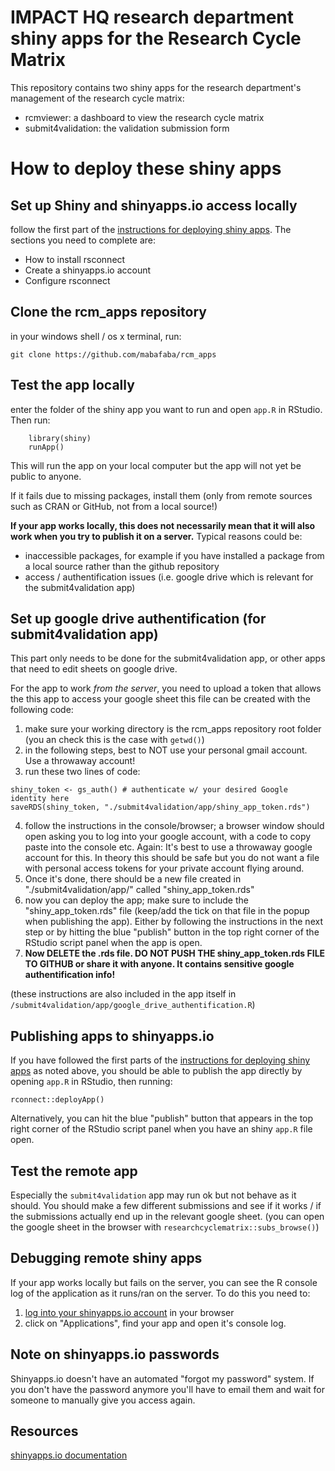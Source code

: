 
# IMPACT HQ research department shiny apps for the Research Cycle Matrix

This repository contains two shiny apps for the research department's management of the research cycle matrix:
- rcmviewer: a dashboard to view the research cycle matrix
- submit4validation: the validation submission form



# How to deploy these shiny apps


## Set up Shiny and shinyapps.io access locally
follow the first part of the [instructions for deploying shiny apps](https://shiny.rstudio.com/articles/shinyapps.html). The sections you need to complete are:

- How to install rsconnect
- Create a shinyapps.io account
- Configure rsconnect

## Clone the rcm_apps repository

in your windows shell / os x terminal, run: 

```
git clone https://github.com/mabafaba/rcm_apps
```


## Test the app locally

enter the folder of the shiny app you want to run and open `app.R` in RStudio. Then run:

```
	library(shiny)
	runApp()
```

This will run the app on your local computer but the app will not yet be public to anyone.

If it fails due to missing packages, install them (only from remote sources such as CRAN or GitHub, not from a local source!) 


**If your app works locally, this does not necessarily mean that it will also work when you try to publish it on a server.** Typical reasons could be:

- inaccessible packages, for example if you have installed a package from a local source rather than the github repository
- access / authentification issues (i.e. google drive which is relevant for the submit4validation app)


## Set up google drive authentification (for submit4validation app)

This part only needs to be done for the submit4validation app, or other apps that need to edit sheets on google drive.

For the app to work _from the server_, you need to upload a token that allows the this app to access your google sheet
this file can be created with the following code:

1. make sure your working directory is the rcm_apps repository root folder (you an check this is the case with `getwd()`)
2. in the following steps, best to NOT use your personal gmail account. Use a throwaway account!
3. run these two lines of code:
```
shiny_token <- gs_auth() # authenticate w/ your desired Google identity here
saveRDS(shiny_token, "./submit4validation/app/shiny_app_token.rds")
```
4. follow the instructions in the console/browser; a browser window should open asking you to log into your google account, with a code to copy paste into the console etc. Again: It's best to use a throwaway google account for this. In theory this should be safe but you do not want a file with personal access tokens for your private account flying around. 
5. Once it's done, there should be a new file created in "./submit4validation/app/" called "shiny_app_token.rds"
6. now you can deploy the app; make sure to include the "shiny_app_token.rds" file (keep/add the tick on that file in the popup when publishing the app). Either by following the instructions in the next step or by hitting the blue "publish" button in the top right corner of the RStudio script panel when the app is open.
8. **Now DELETE the .rds file. DO NOT PUSH THE shiny_app_token.rds FILE TO GITHUB or share it with anyone. It contains sensitive google authentification info!**

(these instructions are also included in the app itself in `/submit4validation/app/google_drive_authentification.R`)

## Publishing apps to shinyapps.io

If you have followed the first parts of the [instructions for deploying shiny apps](https://shiny.rstudio.com/articles/shinyapps.html) as noted above, you should be able to publish the app directly by opening `app.R` in RStudio, then running:

```
rconnect::deployApp()
```

Alternatively, you can hit the blue "publish" button that appears in the top right corner of the RStudio script panel when you have an shiny `app.R` file open.
 
## Test the remote app

Especially the `submit4validation` app may run ok but not behave as it should. You should make a few different submissions and see if it works / if the submissions actually end up in the relevant google sheet. (you can open the google sheet in the browser with `researchcyclematrix::subs_browse()`)

## Debugging remote shiny apps

If your app works locally but fails on the server, you can see the R console log of the application as it runs/ran on the server. To do this you need to:

1. [log into your shinyapps.io account](https://www.shinyapps.io/admin/#/login?redirect=%2Fdashboard) in your browser
2. click on "Applications", find your app and open it's console log.

## Note on shinyapps.io passwords

Shinyapps.io doesn't have an automated "forgot my password" system. If you don't have the password anymore you'll have to email them and wait for someone to manually give you access again.

## Resources

[shinyapps.io documentation](https://docs.rstudio.com/shinyapps.io/)